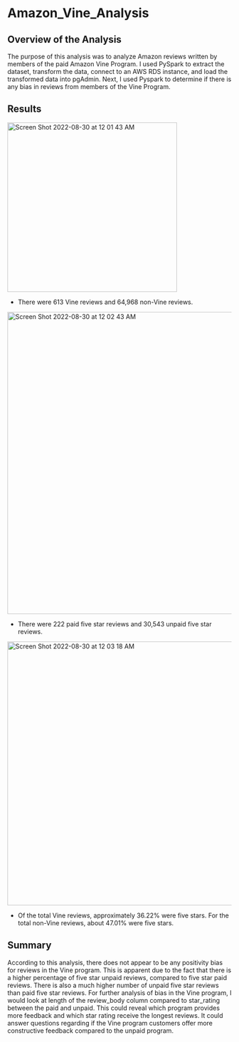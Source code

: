 # Amazon_Vine_Analysis
## Overview of the Analysis
The purpose of this analysis was to analyze Amazon reviews written by members of the paid Amazon Vine Program. I used PySpark to extract the dataset, transform the data, connect to an AWS RDS instance, and load the transformed data into pgAdmin. Next, I used Pyspark to determine if there is any bias in reviews from members of the Vine Program. 

## Results

<img width="381" alt="Screen Shot 2022-08-30 at 12 01 43 AM" src="https://user-images.githubusercontent.com/105089651/187346785-d03e2f88-76bc-4854-8bbc-94c1fa7b565b.png">

* There were 613 Vine reviews and 64,968 non-Vine reviews.

<img width="679" alt="Screen Shot 2022-08-30 at 12 02 43 AM" src="https://user-images.githubusercontent.com/105089651/187346788-eb509239-c3d3-4c6d-b8cf-01f9365f84e0.png">

* There were 222 paid five star reviews and 30,543 unpaid five star reviews. 

<img width="593" alt="Screen Shot 2022-08-30 at 12 03 18 AM" src="https://user-images.githubusercontent.com/105089651/187346794-0a1c821a-5df1-49ac-9752-3efd11ce9e5b.png">

* Of the total Vine reviews, approximately 36.22% were five stars. For the total non-Vine reviews, about 47.01% were five stars. 

## Summary
According to this analysis, there does not appear to be any positivity bias for reviews in the Vine program. This is apparent due to the fact that there is a higher percentage of five star unpaid reviews, compared to five star paid reviews. There is also a much higher number of unpaid five star reviews than paid five star reviews. For further analysis of bias in the Vine program, I would look at length of the review_body column compared to star_rating between the paid and unpaid. This could reveal which program provides more feedback and which star rating receive the longest reviews. It could answer questions regarding if the Vine program customers offer more constructive feedback compared to the unpaid program. 
